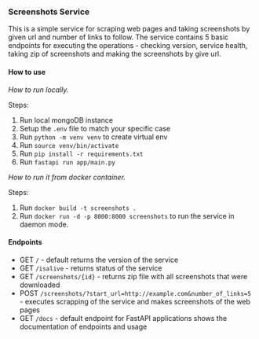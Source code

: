 ### Screenshots Service

This is a simple service for scraping web pages and taking screenshots by given url and number of links to follow.
The service contains 5 basic endpoints for executing the operations - checking version, service health, taking zip of screenshots and making the screenshots by give url.

#### How to use

*How to run locally.*

Steps:

1. Run local mongoDB instance
2. Setup the `.env` file to match your specific case
3. Run `python -m venv venv` to create virtual env
4. Run `source venv/bin/activate`
5. Run `pip install -r requirements.txt`
6. Run `fastapi run app/main.py`

*How to run it from docker container.*

Steps:

1. Run `docker build -t screenshots .`
2. Run `docker run -d -p 8000:8000 screenshots` to run the service in daemon mode.

#### Endpoints

* GET `/` - default returns the version of the service
* GET `/isalive` - returns status of the service
* GET `/screenshots/{id}` - returns zip file with all screenshots that were downloaded
* POST `/screenshots/?start_url=http://example.com&number_of_links=5` - executes scrapping of the service and makes screenshots of the web pages
* GET `/docs` - default endpoint for FastAPI applications shows the documentation of endpoints and usage